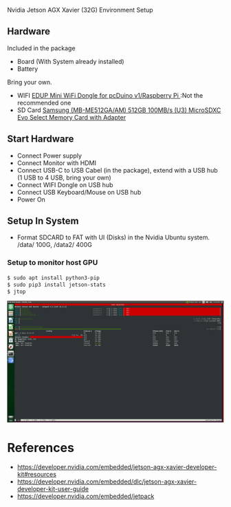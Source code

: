 Nvidia Jetson AGX Xavier (32G) Environment Setup

## Hardware

Included in the package
- Board (With System already installed)
- Battery

Bring your own.
- WIFI [EDUP Mini WiFi Dongle for pcDuino v1/Raspberry Pi
](https://www.amazon.com/gp/product/B00JXP7QAA/ref=ppx_yo_dt_b_search_asin_title?ie=UTF8&psc=1)  :Not the recommended one
- SD Card [Samsung (MB-ME512GA/AM) 512GB 100MB/s (U3) MicroSDXC Evo Select Memory Card with Adapter
](https://www.amazon.com/gp/product/B07MKSGZM6/ref=ppx_yo_dt_b_asin_title_o01_s00?ie=UTF8&psc=1)

## Start Hardware

- Connect Power supply
- Connect Monitor with HDMI
- Connect USB-C to USB Cabel (in the package), extend with a USB hub (1 USB to 4 USB, bring your own)
- Connect WIFI Dongle on USB hub
- Connect USB Keyboard/Mouse on USB hub
- Power On

## Setup In System
- Format SDCARD to FAT with UI (Disks) in the Nvidia Ubuntu system.  /data/ 100G, /data2/ 400G

### Setup to monitor host GPU

```
$ sudo apt install python3-pip
$ sudo pip3 install jetson-stats
$ jtop
```

![jtop](res/jtop.png)

# References
- https://developer.nvidia.com/embedded/jetson-agx-xavier-developer-kit#resources
- https://developer.nvidia.com/embedded/dlc/jetson-agx-xavier-developer-kit-user-guide
- https://developer.nvidia.com/embedded/jetpack
